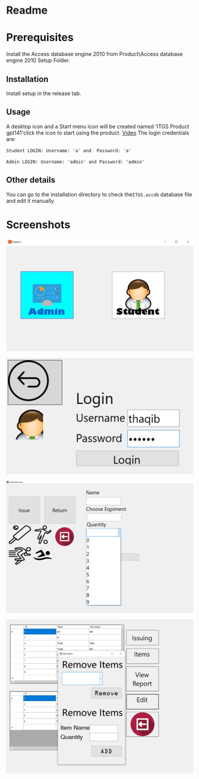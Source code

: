 # Readme
# Prerequisites
Install the Access database engine 2010 from Product\Access database engine 2010 Setup Folder. 

## Installation
Install setup in the release tab. 

## Usage
A desktop icon and a Start menu icon will be created named 'ITGS Product gpt141'click the icon to start using the product. 
[Video](https://youtu.be/jPc3RETeoO4)
The login credentials are: 


```
Student LOGIN: Username: 'a' and  Password: 'a'

```
```
Admin LOGIN: Username: 'admin' and Password: 'admin'
```

## Other details
You can go to the installation directory to check the```
 ITGS.accdb ```
database file and edit it manually.

# Screenshots
![Alt text](/Screenshots/1.png "Optional Title")


![Alt text](/Screenshots/2.png "Optional Title")


![Alt text](/Screenshots/3.png "Optional Title")


![Alt text](/Screenshots/4.png "Optional Title")

